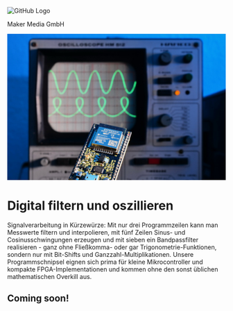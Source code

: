 ![GitHub Logo](http://www.heise.de/make/icons/make_logo.png)

Maker Media GmbH


![Aufmacher](https://github.com/MakeMagazinDE/DigitaleFilter/blob/main/aufm_kl.JPG)

# Digital filtern und oszillieren



Signalverarbeitung in Kürzewürze: Mit nur drei Programmzeilen kann man Messwerte filtern und interpolieren, mit fünf Zeilen Sinus- und Cosinusschwingungen erzeugen und mit sieben ein Bandpassfilter realisieren - ganz ohne Fließkomma- oder gar Trigonometrie-Funktionen, sondern nur mit Bit-Shifts und Ganzzahl-Multiplikationen. Unsere Programmschnipsel eignen sich prima für kleine Mikrocontroller und kompakte FPGA-Implementationen und kommen ohne den sonst üblichen mathematischen Overkill aus.

## Coming soon!
